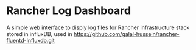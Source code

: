 # Rancher Log Dashboard

A simple web interface to disply log files for Rancher infrastructure stack stored in influxDB, used in https://github.com/galal-hussein/rancher-fluentd-Influxdb.git
